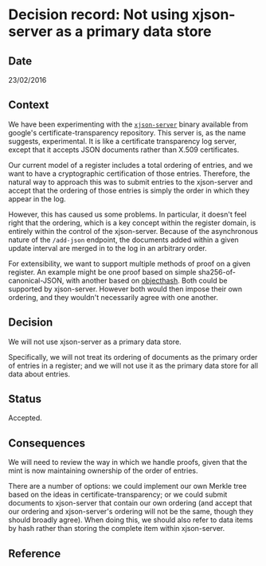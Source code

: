 # Decision record: Not using xjson-server as a primary data store #

## Date ##

23/02/2016

## Context ##

We have been experimenting with the [`xjson-server`][xjson] binary
available from google's certificate-transparency repository.  This
server is, as the name suggests, experimental.  It is like a
certificate transparency log server, except that it accepts JSON
documents rather than X.509 certificates.

Our current model of a register includes a total ordering of entries,
and we want to have a cryptographic certification of those entries.
Therefore, the natural way to approach this was to submit entries to
the xjson-server and accept that the ordering of those entries is
simply the order in which they appear in the log.

However, this has caused us some problems.  In particular, it doesn't
feel right that the ordering, which is a key concept within the
register domain, is entirely within the control of the xjson-server.
Because of the asynchronous nature of the `/add-json` endpoint, the
documents added within a given update interval are merged in to the
log in an arbitrary order.

For extensibility, we want to support multiple methods of proof on a
given register.  An example might be one proof based on simple
sha256-of-canonical-JSON, with another based on [objecthash][].  Both
could be supported by xjson-server.  However both would then impose
their own ordering, and they wouldn't necessarily agree with one
another.

## Decision ##

We will not use xjson-server as a primary data store.

Specifically, we will not treat its ordering of documents as the
primary order of entries in a register; and we will not use it as the
primary data store for all data about entries.

## Status ##

Accepted.

## Consequences ##

We will need to review the way in which we handle proofs, given that
the mint is now maintaining ownership of the order of entries.

There are a number of options: we could implement our own Merkle tree
based on the ideas in certificate-transparency; or we could submit
documents to xjson-server that contain our own ordering (and accept
that our ordering and xjson-server's ordering will not be the same,
though they should broadly agree).  When doing this, we should also
refer to data items by hash rather than storing the complete item
within xjson-server.

## Reference ##

[objecthash]: https://github.com/benlaurie/objecthash
[xjson]: https://github.com/google/certificate-transparency/blob/428591e96e3ab7dc8f381389ccdffa3d98a20b04/cpp/server/xjson-server.cc
